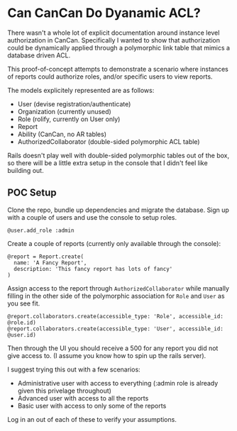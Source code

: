 # Can CanCan Do Dyanamic ACL?
There wasn't a whole lot of explicit documentation around instance level
authorization in CanCan. Specifically I wanted to show that authorization could be
dynamically applied through a polymorphic link table that mimics a
database driven ACL.

This proof-of-concept attempts to demonstrate a scenario where instances of
reports could authorize roles, and/or specific users to view reports.

The models explicitely represented are as follows:

* User (devise registration/authenticate)
* Organization (currently unused)
* Role (rolify, currently on User only)
* Report
* Ability (CanCan, no AR tables)
* AuthorizedCollaborator (double-sided polymorphic ACL table)

Rails doesn't play well with double-sided polymorphic tables out of the box, so
there will be a little extra setup in the console that I didn't feel like
building out.

## POC Setup
Clone the repo, bundle up dependencies and migrate the database. Sign up
with a couple of users and use the console to setup roles.

```@user.add_role :admin```

Create a couple of reports (currently only available through the console):

```
@report = Report.create(
  name: 'A Fancy Report',
  description: 'This fancy report has lots of fancy'
)
```

Assign access to the report through `AuthorizedCollaborator` while manually
filling in the other side of the polymorphic association for `Role` and `User`
as you see fit.

```
@report.collaborators.create(accessible_type: 'Role', accessible_id: @role.id)
@report.collaborators.create(accessible_type: 'User', accessible_id: @user.id)
```

Then through the UI you should receive a 500 for any report you did not give
access to. (I assume you know how to spin up the rails server).

I suggest trying this out with a few scenarios:

* Administrative user with access to everything (:admin role is already given this privelage throughout)
* Advanced user with access to all the reports
* Basic user with access to only some of the reports

Log in an out of each of these to verify your assumptions.
